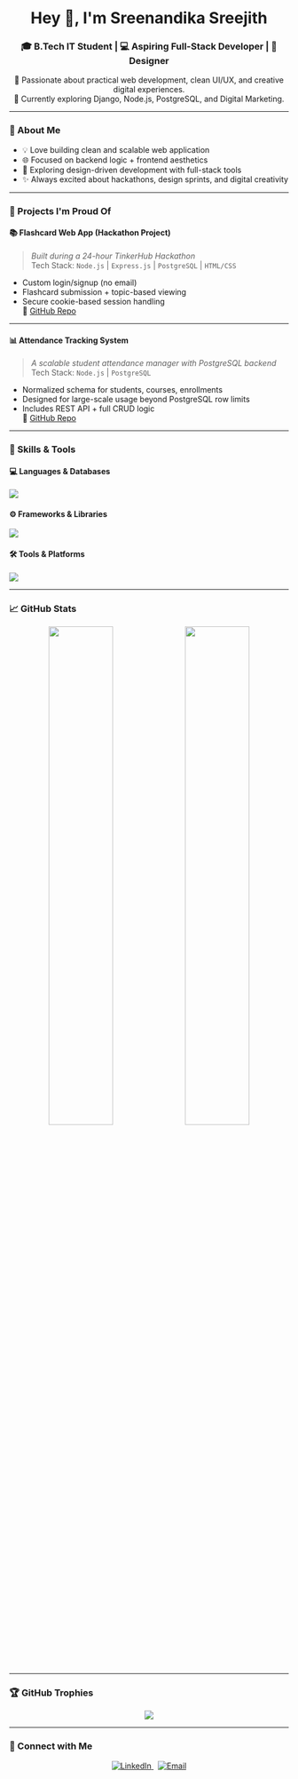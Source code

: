 <h1 align="center">Hey 👋, I'm Sreenandika Sreejith</h1>
<h3 align="center">🎓 B.Tech IT Student | 💻 Aspiring Full-Stack Developer | 🎨 Designer </h3>

<p align="center">
  🚀 Passionate about practical web development, clean UI/UX, and creative digital experiences.
  <br>
  🌱 Currently exploring Django, Node.js, PostgreSQL, and Digital Marketing.
</p>

---

### 🧠 About Me
- 💡 Love building clean and scalable web application  
- 🌐 Focused on backend logic + frontend aesthetics  
- 👀 Exploring design-driven development with full-stack tools  
- ✨ Always excited about hackathons, design sprints, and digital creativity

---

### 🚀 Projects I'm Proud Of

#### 📚 Flashcard Web App (Hackathon Project)
> _Built during a 24-hour TinkerHub Hackathon_  
Tech Stack: `Node.js` | `Express.js` | `PostgreSQL` | `HTML/CSS`  
- Custom login/signup (no email)
- Flashcard submission + topic-based viewing  
- Secure cookie-based session handling  
🔗 [GitHub Repo](https://github.com/Sreenandika/Flashcard.git)

---

#### 📊 Attendance Tracking System
> _A scalable student attendance manager with PostgreSQL backend_  
Tech Stack: `Node.js` | `PostgreSQL`  
- Normalized schema for students, courses, enrollments  
- Designed for large-scale usage beyond PostgreSQL row limits  
- Includes REST API + full CRUD logic  
🔗 [GitHub Repo](https://github.com/Sreenandika/Attendance-Tracker.git)

---

### 🎯 Skills & Tools

#### 💻 Languages & Databases
<p>
  <img src="https://skillicons.dev/icons?i=c,cpp,python,html,css,js,sql" />
</p>

#### ⚙️ Frameworks & Libraries
<p>
  <img src="https://skillicons.dev/icons?i=django,nodejs,express" />
</p>

#### 🛠 Tools & Platforms
<p>
  <img src="https://skillicons.dev/icons?i=postgres,mysql,figma,git,github,vscode" />
</p>

---

### 📈 GitHub Stats
<p align="center">
  <img src="https://github-readme-stats.vercel.app/api?username=Sreenandika&show_icons=true&theme=radical" width="48%" />
  <img src="https://github-readme-streak-stats.herokuapp.com?user=Sreenandika&theme=radical" width="48%" />
</p>

---


### 🏆 GitHub Trophies

<p align="center">
  <img src="https://github-profile-trophy.vercel.app/?username=Sreenandika&theme=gruvbox&no-frame=true&column=7&margin-w=5" />
</p>

---

### 🔗 Connect with Me

<p align="center">
  <a href="https://linkedin.com/in/sreenandika-sreejith" target="_blank">
    <img alt="LinkedIn" src="https://img.shields.io/badge/LinkedIn-blue?style=for-the-badge&logo=linkedin" />
  </a>
  &nbsp;
  <a href="mailto:sreenandika.sreejith@gmail.com">
    <img alt="Email" src="https://img.shields.io/badge/Gmail-red?style=for-the-badge&logo=gmail&logoColor=white" />
  </a>
</p>




